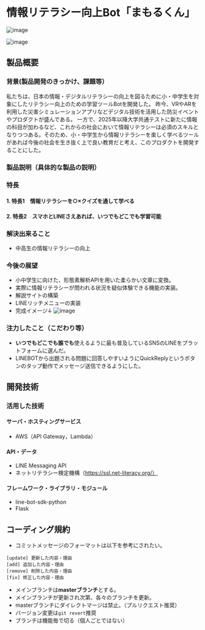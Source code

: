 # 情報リテラシー向上Bot「まもるくん」

![image](https://user-images.githubusercontent.com/106864912/197318590-d281e066-0932-4440-bc87-1933d76fef1b.png)

![image](https://user-images.githubusercontent.com/106864912/197363153-9f9494e8-1f2a-4f37-85bb-8151422ed797.png)


## 製品概要
### 背景(製品開発のきっかけ、課題等）
私たちは、日本の情報・デジタルリテラシーの向上を図るために小・中学生を対象にしたリテラシー向上のための学習ツールBotを開発した。
昨今、VRやARを利用した災害シミュレーションアプリなどデジタル技術を活用した防災イベントやプロダクトが盛んである。
一方で、2025年以降大学共通テストに新たに情報の科目が加わるなど、これからの社会において情報リテラシーは必須のスキルとなりつつある。そのため、小・中学生から情報リテラシーを楽しく学べるツールがあれば今後の社会を生き抜く上で良い教育だと考え、このプロダクトを開発することにした。
### 製品説明（具体的な製品の説明）
### 特長
#### 1. 特長1　情報リテラシーを○×クイズを通して学べる
#### 2. 特長2　スマホとLINEさえあれば、いつでもどこでも学習可能

### 解決出来ること
- 中高生の情報リテラシーの向上
### 今後の展望
- 小中学生に向けた、形態素解析APIを用いた柔らかい文章に変換。
- 実際に情報リテラシーが問われる状況を疑似体験できる機能の実装。
- 解説サイトの構築
- LINEリッチメニューの実装
- 完成イメージ↓
![image](https://user-images.githubusercontent.com/106864912/197363180-3a6dd5de-35bd-4db2-9e9f-59be26f9f5fb.png)

### 注力したこと（こだわり等）
* **いつでもどこでも誰でも**使えるように最も普及しているSNSのLINEをプラットフォームに選んだ。
* LINEBOTから出題される問題に回答しやすいようにQuickReplyというボタンのタップ動作でメッセージ送信できるようにした。

## 開発技術
### 活用した技術
#### サーバ・ホスティングサービス
* AWS（API Gateway，Lambda）

#### API・データ
* LINE Messaging API
* ネットリテラシー検定機構（https://ssl.net-literacy.org/）

#### フレームワーク・ライブラリ・モジュール
* line-bot-sdk-python
* Flask

## コーディング規約
- コミットメッセージのフォーマットは以下を参考にされたい。
```
[update] 更新した内容・理由
[add] 追加した内容・理由
[remove] 削除した内容・理由
[fix] 修正した内容・理由
```
- メインブランチは**masterブランチ**とする。
- メインブランチが更新され次第、各々のブランチを更新。
- masterブランチにダイレクトマージは禁止。（プルリクエスト推奨）
- バージョン変更は```git revert```推奨
- ブランチは機能毎で切る（個人ごとではない）
